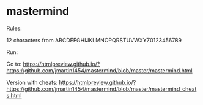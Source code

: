 # mastermind

Rules:

12 characters from ABCDEFGHIJKLMNOPQRSTUVWXYZ0123456789

Run:

Go to:  https://htmlpreview.github.io/?https://github.com/jmartin1454/mastermind/blob/master/mastermind.html

Version with cheats:  https://htmlpreview.github.io/?https://github.com/jmartin1454/mastermind/blob/master/mastermind_cheats.html
